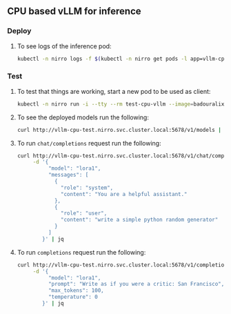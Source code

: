 ## CPU based vLLM for inference 

### Deploy

1.  To see logs of the inference pod:
    ```bash
    kubectl -n nirro logs -f $(kubectl -n nirro get pods -l app=vllm-cpu-test -o jsonpath='{.items[*].metadata.name}')
    ```

### Test

1.  To test that things are working, start a new pod to be used as client:
    ```bash
    kubectl -n nirro run -i --tty --rm test-cpu-vllm --image=badouralix/curl-jq --restart=Never -- /bin/sh
    ```

1.  To see the deployed models run the following:
    ```bash
    curl http://vllm-cpu-test.nirro.svc.cluster.local:5678/v1/models | jq
    ```

1.  To run `chat/completions` request run the following:
    ```bash
    curl http://vllm-cpu-test.nirro.svc.cluster.local:5678/v1/chat/completions -H "Content-Type: application/json" \
         -d '{
              "model": "lora1",
              "messages": [
                {
                  "role": "system",
                  "content": "You are a helpful assistant."
                },
                {
                  "role": "user",
                  "content": "write a simple python random generator"
                }
              ]
            }' | jq
    ```

1. To run `completions` request run the following:
    ```bash
    curl http://vllm-cpu-test.nirro.svc.cluster.local:5678/v1/completions -H "Content-Type: application/json" \
         -d '{
              "model": "lora1",
              "prompt": "Write as if you were a critic: San Francisco",
              "max_tokens": 100,
              "temperature": 0
            }' | jq
    ```